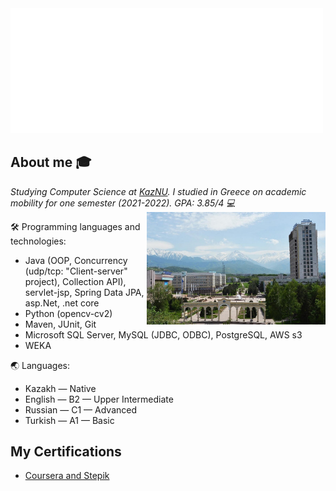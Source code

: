 <img src="https://github.com/AxelrodAdil/AxelrodAdil/blob/main/svg.svg"  width=500/>


## About me :mortar_board:
<p><em>Studying Computer Science at <a href="https://en.wikipedia.org/wiki/Al-Farabi_Kazakh_National_University">KazNU</a>. I studied in Greece on academic mobility for one semester (2021-2022). GPA: 3.85/4 💻</br>
  <img align="right" alt="kaznu" src="kaznu2021.jpg" height="180" />
</em></p>

🛠 Programming languages and technologies: 
  - Java (OOP, Concurrency (udp/tcp: "Client-server" project), Collection API), servlet-jsp, Spring Data JPA, asp.Net, .net core
  - Python (opencv-cv2)
  - Maven, JUnit, Git
  - Microsoft SQL Server, MySQL (JDBC, ODBC), PostgreSQL, AWS s3
  - WEKA

🌏 Languages:
  - Kazakh — Native
  - English — B2 — Upper Intermediate
  - Russian — C1 — Advanced
  - Turkish — A1 — Basic

## My Certifications
- [Coursera and Stepik](https://github.com/AxelrodAdil/Certificates)
